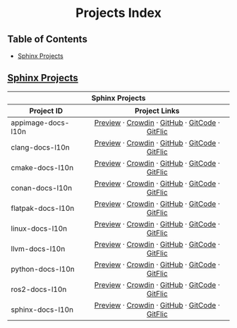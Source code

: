 <div align="center">
<h1 id="projects-index">Projects Index</h1>
</div>

<h2 id="table-of-contents">Table of Contents</h2>

<ul>
  <li><a href="#sphinx-projects">Sphinx Projects</a></li>
</ul>

<h2 id="sphinx-projects"><a href="#table-of-contents">Sphinx Projects</a></h2>

<div align="center">
<table>
  <thead>
    <tr>
      <th rowspan="1" colspan="2" align="center" style="text-align: center;"><div>Sphinx Projects</div></th>
    </tr>
    <tr>
      <th rowspan="1" colspan="1" align="center" style="text-align: center;"><div>Project ID</div></th>
      <th rowspan="1" colspan="1" align="center" style="text-align: center;"><div>Project Links</div></th>
    </tr>
  </thead>
  <tbody>
    <tr>
      <td rowspan="1" colspan="1" align="left"   style="text-align: left;"  ><div class="project-id">appimage-docs-l10n</div></td>
      <td rowspan="1" colspan="1" align="center" style="text-align: center;"><div class="project-links">
        <a href="https://projects.localizethedocs.org/appimage-docs-l10n">Preview</a> ·
        <a href="https://localizethedocs.crowdin.com/appimage-docs-l10n">Crowdin</a> ·
        <a href="https://github.com/localizethedocs/appimage-docs-l10n">GitHub</a> ·
        <a href="https://gitcode.com/localizethedocs/appimage-docs-l10n">GitCode</a> ·
        <a href="https://gitflic.ru/project/localizethedocs/appimage-docs-l10n">GitFlic</a>
      </div></td>
    </tr>
    <tr>
      <td rowspan="1" colspan="1" align="left"   style="text-align: left;"  ><div class="project-id">clang-docs-l10n</div></td>
      <td rowspan="1" colspan="1" align="center" style="text-align: center;"><div class="project-links">
        <a href="https://projects.localizethedocs.org/clang-docs-l10n">Preview</a> ·
        <a href="https://localizethedocs.crowdin.com/clang-docs-l10n">Crowdin</a> ·
        <a href="https://github.com/localizethedocs/clang-docs-l10n">GitHub</a> ·
        <a href="https://gitcode.com/localizethedocs/clang-docs-l10n">GitCode</a> ·
        <a href="https://gitflic.ru/project/localizethedocs/clang-docs-l10n">GitFlic</a>
      </div></td>
    </tr>
    <tr>
      <td rowspan="1" colspan="1" align="left"   style="text-align: left;"  ><div class="project-id">cmake-docs-l10n</div></td>
      <td rowspan="1" colspan="1" align="center" style="text-align: center;"><div class="project-links">
        <a href="https://projects.localizethedocs.org/cmake-docs-l10n">Preview</a> ·
        <a href="https://localizethedocs.crowdin.com/cmake-docs-l10n">Crowdin</a> ·
        <a href="https://github.com/localizethedocs/cmake-docs-l10n">GitHub</a> ·
        <a href="https://gitcode.com/localizethedocs/cmake-docs-l10n">GitCode</a> ·
        <a href="https://gitflic.ru/project/localizethedocs/cmake-docs-l10n">GitFlic</a>
      </div></td>
    </tr>
    <tr>
      <td rowspan="1" colspan="1" align="left"   style="text-align: left;"  ><div class="project-id">conan-docs-l10n</div></td>
      <td rowspan="1" colspan="1" align="center" style="text-align: center;"><div class="project-links">
        <a href="https://projects.localizethedocs.org/conan-docs-l10n">Preview</a> ·
        <a href="https://localizethedocs.crowdin.com/conan-docs-l10n">Crowdin</a> ·
        <a href="https://github.com/localizethedocs/conan-docs-l10n">GitHub</a> ·
        <a href="https://gitcode.com/localizethedocs/conan-docs-l10n">GitCode</a> ·
        <a href="https://gitflic.ru/project/localizethedocs/conan-docs-l10n">GitFlic</a>
      </div></td>
    </tr>
    <tr>
      <td rowspan="1" colspan="1" align="left"   style="text-align: left;"  ><div class="project-id">flatpak-docs-l10n</div></td>
      <td rowspan="1" colspan="1" align="center" style="text-align: center;"><div class="project-links">
        <a href="https://projects.localizethedocs.org/flatpak-docs-l10n">Preview</a> ·
        <a href="https://localizethedocs.crowdin.com/flatpak-docs-l10n">Crowdin</a> ·
        <a href="https://github.com/localizethedocs/flatpak-docs-l10n">GitHub</a> ·
        <a href="https://gitcode.com/localizethedocs/flatpak-docs-l10n">GitCode</a> ·
        <a href="https://gitflic.ru/project/localizethedocs/flatpak-docs-l10n">GitFlic</a>
      </div></td>
    </tr>
    <tr>
      <td rowspan="1" colspan="1" align="left"   style="text-align: left;"  ><div class="project-id">linux-docs-l10n</div></td>
      <td rowspan="1" colspan="1" align="center" style="text-align: center;"><div class="project-links">
        <a href="https://projects.localizethedocs.org/linux-docs-l10n">Preview</a> ·
        <a href="https://localizethedocs.crowdin.com/linux-docs-l10n">Crowdin</a> ·
        <a href="https://github.com/localizethedocs/linux-docs-l10n">GitHub</a> ·
        <a href="https://gitcode.com/localizethedocs/linux-docs-l10n">GitCode</a> ·
        <a href="https://gitflic.ru/project/localizethedocs/linux-docs-l10n">GitFlic</a>
      </div></td>
    </tr>
    <tr>
      <td rowspan="1" colspan="1" align="left"   style="text-align: left;"  ><div class="project-id">llvm-docs-l10n</div></td>
      <td rowspan="1" colspan="1" align="center" style="text-align: center;"><div class="project-links">
        <a href="https://projects.localizethedocs.org/llvm-docs-l10n">Preview</a> ·
        <a href="https://localizethedocs.crowdin.com/llvm-docs-l10n">Crowdin</a> ·
        <a href="https://github.com/localizethedocs/llvm-docs-l10n">GitHub</a> ·
        <a href="https://gitcode.com/localizethedocs/llvm-docs-l10n">GitCode</a> ·
        <a href="https://gitflic.ru/project/localizethedocs/llvm-docs-l10n">GitFlic</a>
      </div></td>
    </tr>
    <tr>
      <td rowspan="1" colspan="1" align="left"   style="text-align: left;"  ><div class="project-id">python-docs-l10n</div></td>
      <td rowspan="1" colspan="1" align="center" style="text-align: center;"><div class="project-links">
        <a href="https://projects.localizethedocs.org/python-docs-l10n">Preview</a> ·
        <a href="https://localizethedocs.crowdin.com/python-docs-l10n">Crowdin</a> ·
        <a href="https://github.com/localizethedocs/python-docs-l10n">GitHub</a> ·
        <a href="https://gitcode.com/localizethedocs/python-docs-l10n">GitCode</a> ·
        <a href="https://gitflic.ru/project/localizethedocs/python-docs-l10n">GitFlic</a>
      </div></td>
    </tr>
    <tr>
      <td rowspan="1" colspan="1" align="left"   style="text-align: left;"  ><div class="project-id">ros2-docs-l10n</div></td>
      <td rowspan="1" colspan="1" align="center" style="text-align: center;"><div class="project-links">
        <a href="https://projects.localizethedocs.org/ros2-docs-l10n">Preview</a> ·
        <a href="https://localizethedocs.crowdin.com/ros2-docs-l10n">Crowdin</a> ·
        <a href="https://github.com/localizethedocs/ros2-docs-l10n">GitHub</a> ·
        <a href="https://gitcode.com/localizethedocs/ros2-docs-l10n">GitCode</a> ·
        <a href="https://gitflic.ru/project/localizethedocs/ros2-docs-l10n">GitFlic</a>
      </div></td>
    </tr>
    <tr>
      <td rowspan="1" colspan="1" align="left"   style="text-align: left;"  ><div class="project-id">sphinx-docs-l10n</div></td>
      <td rowspan="1" colspan="1" align="center" style="text-align: center;"><div class="project-links">
        <a href="https://projects.localizethedocs.org/sphinx-docs-l10n">Preview</a> ·
        <a href="https://localizethedocs.crowdin.com/sphinx-docs-l10n">Crowdin</a> ·
        <a href="https://github.com/localizethedocs/sphinx-docs-l10n">GitHub</a> ·
        <a href="https://gitcode.com/localizethedocs/sphinx-docs-l10n">GitCode</a> ·
        <a href="https://gitflic.ru/project/localizethedocs/sphinx-docs-l10n">GitFlic</a>
      </div></td>
    </tr>
  </tbody>
</table>
</div>
